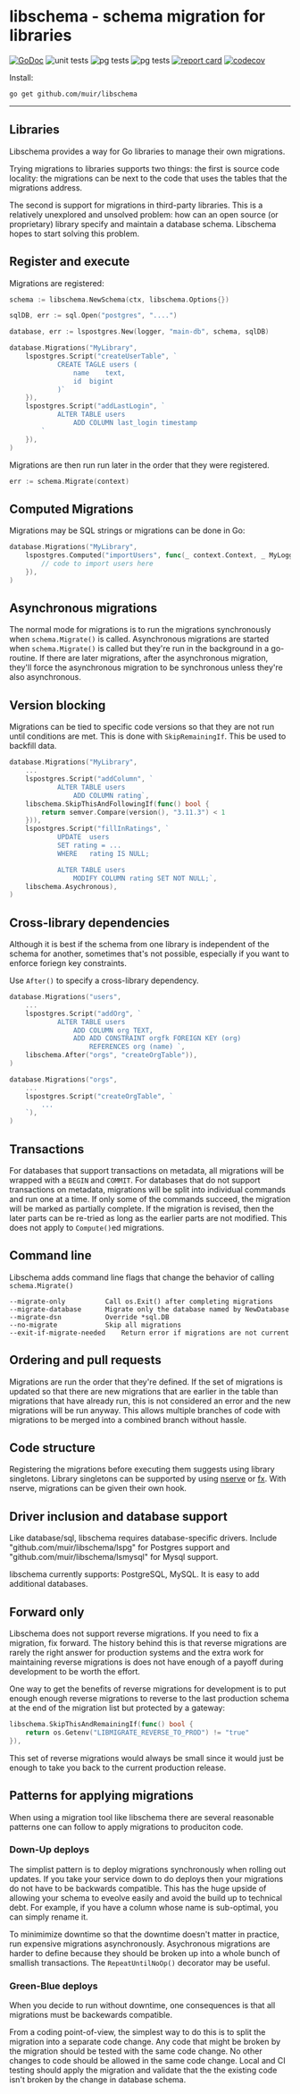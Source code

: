 
# libschema - schema migration for libraries

[![GoDoc](https://godoc.org/github.com/muir/libschema?status.png)](https://pkg.go.dev/github.com/muir/libschema)
![unit tests](https://github.com/muir/libschema/actions/workflows/go.yml/badge.svg)
![pg tests](https://github.com/muir/libschema/actions/workflows/pg.yml/badge.svg)
![pg tests](https://github.com/muir/libschema/actions/workflows/mysql.yml/badge.svg)
[![report card](https://goreportcard.com/badge/github.com/muir/libschema)](https://goreportcard.com/report/github.com/muir/libschema)
[![codecov](https://codecov.io/gh/muir/libschema/branch/main/graph/badge.svg)](https://codecov.io/gh/muir/libschema)


Install:

	go get github.com/muir/libschema

---

## Libraries

Libschema provides a way for Go libraries to manage their own migrations.

Trying migrations to libraries supports two things: the first is source code
locality: the migrations can be next to the code that uses the tables that
the migrations address.

The second is support for migrations in third-party libraries.  This is a relatively
unexplored and unsolved problem: how can an open source (or proprietary) library 
specify and maintain a database schema.  Libschema hopes to start solving this problem.

## Register and execute

Migrations are registered:

```go
schema := libschema.NewSchema(ctx, libschema.Options{})

sqlDB, err := sql.Open("postgres", "....")

database, err := lspostgres.New(logger, "main-db", schema, sqlDB)

database.Migrations("MyLibrary",
	lspostgres.Script("createUserTable", `
			CREATE TAGLE users (
				name	text,
				id	bigint
			)`
	}),
	lspostgres.Script("addLastLogin", `
			ALTER TABLE users
				ADD COLUMN last_login timestamp
		`
	}),
)
```

Migrations are then run run later in the order that they were registered.

```go
err := schema.Migrate(context)
```

## Computed Migrations

Migrations may be SQL strings or migrations can be done in Go:

```go
database.Migrations("MyLibrary", 
	lspostgres.Computed("importUsers", func(_ context.Context, _ MyLogger, tx *sql.Tx) error {
		// code to import users here
	}),
)
```

## Asynchronous migrations 

The normal mode for migrations is to run the migrations synchronously when
`schema.Migrate()` is called.  Asynchronous migrations are started when `schema.Migrate()`
is called but they're run in the background in a go-routine.  If there are later
migrations, after the asynchronous migration, they'll force the asynchronous migration
to be synchronous unless they're also asynchronous.

## Version blocking

Migrations can be tied to specific code versions so that they are not run until
conditions are met.  This is done with `SkipRemainingIf`.  This be used to backfill
data.

```go
database.Migrations("MyLibrary",
	...
	lspostgres.Script("addColumn", `
			ALTER TABLE users
				ADD COLUMN rating`,
	libschema.SkipThisAndFollowingIf(func() bool {
		return semver.Compare(version(), "3.11.3") < 1
	})),
	lspostgres.Script("fillInRatings", `
			UPDATE	users
			SET	rating = ...
			WHERE	rating IS NULL;

			ALTER TABLE users
				MODIFY COLUMN rating SET NOT NULL;`,
	libschema.Asychronous),
)
```

## Cross-library dependencies

Although it is best if the schema from one library is independent of the schema for
another, sometimes that's not possible, especially if you want to enforce foriegn key
constraints.

Use `After()` to specify a cross-library dependency.

```go
database.Migrations("users",
	...
	lspostgres.Script("addOrg", `
			ALTER TABLE users
				ADD COLUMN org TEXT,
				ADD ADD CONSTRAINT orgfk FOREIGN KEY (org)
					REFERENCES org (name) `, 
	libschema.After("orgs", "createOrgTable")),
)

database.Migrations("orgs",
	...
	lspostgres.Script("createOrgTable", `
		...
	`),
)
```

## Transactions

For databases that support transactions on metadata, all migrations will be wrapped with
a `BEGIN` and `COMMIT`.  For databases that do not support transactions on metadata, 
migrations will be split into individual commands and run one at a time.  If only some
of the commands succeed, the migration will be marked as partially complete.  If the migration
is revised, then the later parts can be re-tried as long as the earlier parts are not
modified.  This does not apply to `Compute()`ed migrations.

## Command line

Libschema adds command line flags that change the behavior of calling
`schema.Migrate()`
	
	--migrate-only			Call os.Exit() after completing migrations
	--migrate-database		Migrate only the database named by NewDatabase
	--migrate-dsn			Override *sql.DB 
	--no-migrate			Skip all migrations
	--exit-if-migrate-needed	Return error if migrations are not current

## Ordering and pull requests

Migrations are run the order that they're defined.  If the set of migrations is
updated so that there are new migrations that are earlier in the table than migrations
that have already run, this is not considered an error and the new migrations will
be run anyway.  This allows multiple branches of code with migrations to be merged
into a combined branch without hassle.

## Code structure

Registering the migrations before executing them suggests using library singletons.
Library singletons can be supported by using [nserve](https://github.com/muir/nject/nserve) 
or [fx](https://github.com/uber-go/fx).  With nserve, migrations can be given their
own hook.

## Driver inclusion and database support

Like database/sql, libschema requires database-specific drivers.  Include
"github.com/muir/libschema/lspg" for Postgres support and "github.com/muir/libschema/lsmysql"
for Mysql support.

libschema currently supports: PostgreSQL, MySQL.  It is easy to add additional databases.

## Forward only

Libschema does not support reverse migrations.  If you need to fix a migration, fix forward.
The history behind this is that reverse migrations are rarely the right answer for production
systems and the extra work for maintaining reverse migrations is does not have enough of a 
payoff during development to be worth the effort.

One way to get the benefits of reverse migrations for development is to put enough enough
reverse migrations to reverse to the last production schema at the end of the migration 
list but protected by a gateway:

```go
libschema.SkipThisAndRemainingIf(func() bool {
	return os.Getenv("LIBMIGRATE_REVERSE_TO_PROD") != "true"
}),
```

This set of reverse migrations would always be small since it would just be enough to take you
back to the current production release.

## Patterns for applying migrations

When using a migration tool like libschema there are several reasonable patterns one can
follow to apply migrations to produciton code.

### Down-Up deploys

The simplist pattern is to deploy migrations synchronously when
rolling out updates.  If you take your service down to do deploys
then your migrations do not have to be backwards compatible.  This
has the huge upside of allowing your schema to eveolve easily and
avoid the build up to technical debt.  For example, if you have a
column whose name is sub-optimal, you can simply rename it.

To minimimize downtime so that the downtime doesn't matter in
practice, run expensive migrations asynchronously.  Asychronous
migrations are harder to define because they should be broken up
into a whole bunch of smallish transactions.  The `RepeatUntilNoOp()`
decorator may be useful.

### Green-Blue deploys

When you decide to run without downtime, one consequences is that
all migrations must be backewards compatible.

From a coding point-of-view, the simplest way to do this is to split
the migration into a separate code change.  Any code that might be
broken by the migration should be tested with the same code change.
No other changes to code should be allowed in the same code change.
Local and CI testing should apply the migration and validate that
the the existing code isn't broken by the change in database schema.





